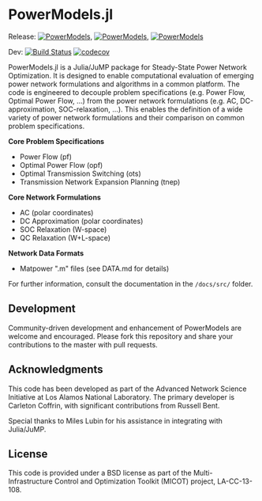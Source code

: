 # PowerModels.jl 

Release: [![PowerModels](http://pkg.julialang.org/badges/PowerModels_0.4.svg)](http://pkg.julialang.org/?pkg=PowerModels), [![PowerModels](http://pkg.julialang.org/badges/PowerModels_0.5.svg)](http://pkg.julialang.org/?pkg=PowerModels), [![PowerModels](http://pkg.julialang.org/badges/PowerModels_0.6.svg)](http://pkg.julialang.org/?pkg=PowerModels)

Dev:
[![Build Status](https://travis-ci.org/lanl-ansi/PowerModels.jl.svg?branch=master)](https://travis-ci.org/lanl-ansi/PowerModels.jl)
[![codecov](https://codecov.io/gh/lanl-ansi/PowerModels.jl/branch/master/graph/badge.svg)](https://codecov.io/gh/lanl-ansi/PowerModels.jl)

PowerModels.jl is a Julia/JuMP package for Steady-State Power Network Optimization.
It is designed to enable computational evaluation of emerging power network formulations and algorithms in a common platform.
The code is engineered to decouple problem specifications (e.g. Power Flow, Optimal Power Flow, ...) from the power network formulations (e.g. AC, DC-approximation, SOC-relaxation, ...).
This enables the definition of a wide variety of power network formulations and their comparison on common problem specifications.

**Core Problem Specifications**
* Power Flow (pf)
* Optimal Power Flow (opf)
* Optimal Transmission Switching (ots)
* Transmission Network Expansion Planning (tnep)

**Core Network Formulations**
* AC (polar coordinates)
* DC Approximation (polar coordinates)
* SOC Relaxation (W-space)
* QC Relaxation (W+L-space)

**Network Data Formats**
* Matpower ".m" files (see DATA.md for details)

For further information, consult the documentation in the `/docs/src/` folder.

## Development

Community-driven development and enhancement of PowerModels are welcome and encouraged. Please fork this repository and share your contributions to the master with pull requests.


## Acknowledgments

This code has been developed as part of the Advanced Network Science Initiative at Los Alamos National Laboratory.
The primary developer is Carleton Coffrin, with significant contributions from Russell Bent.

Special thanks to Miles Lubin for his assistance in integrating with Julia/JuMP.


## License

This code is provided under a BSD license as part of the Multi-Infrastructure Control and Optimization Toolkit (MICOT) project, LA-CC-13-108.
